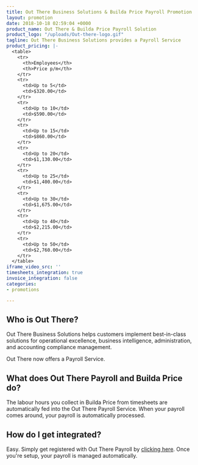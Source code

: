 ```yaml
---
title: Out There Business Solutions & Builda Price Payroll Promotion
layout: promotion
date: 2018-10-18 02:59:04 +0000
product_name: Out There & Builda Price Payroll Solution
product_logo: "/uploads/Out-there-logo.gif"
tagline: Out There Business Solutions provides a Payroll Service
product_pricing: |-
  <table>
    <tr>
      <th>Employees</th>
      <th>Price p/m</th>
    </tr>
    <tr>
      <td>Up to 5</td>
      <td>$320.00</td>
    </tr>
    <tr>
      <td>Up to 10</td>
      <td>$590.00</td>
    </tr>
    <tr>
      <td>Up to 15</td>
      <td>$860.00</td>
    </tr>
    <tr>
      <td>Up to 20</td>
      <td>$1,130.00</td>
    </tr>
    <tr>
      <td>Up to 25</td>
      <td>$1,400.00</td>
    </tr>
    <tr>
      <td>Up to 30</td>
      <td>$1,675.00</td>
    </tr>
    <tr>
      <td>Up to 40</td>
      <td>$2,215.00</td>
    </tr>
    <tr>
      <td>Up to 50</td>
      <td>$2,760.00</td>
    </tr>
  </table>
iframe_video_src: ''
timesheets_integration: true
invoice_integration: false
categories:
- promotions

---
```

## Who is Out There?

Out There Business Solutions helps customers implement best-in-class solutions for operational excellence, business intelligence, administration, and accounting compliance management.  
  
Out There now offers a Payroll Service. 

## What does Out There Payroll and Builda Price do?

The labour hours you collect in Builda Price from timesheets are automatically fed into the Out There Payroll Service. When your payroll comes around, your payroll is automatically processed.

## How do I get integrated?

Easy. Simply get registered with Out There Payroll by [clicking here](#). Once you're setup, your payroll is managed automatically.
